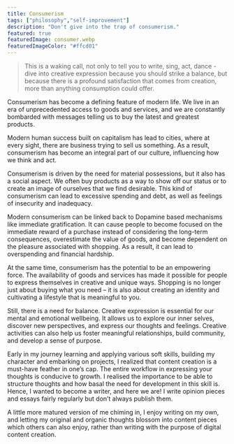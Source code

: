 ```yaml
---
title: Consumerism
tags: ["philosophy","self-improvement"]
description: "Don't give into the trap of consumerism."
featured: true
featuredImage: consumer.webp
featuredImageColor: "#ffcd01"
---
```


> This is a waking call, not only to tell you to write, sing, act, dance - dive into creative expression because you should strike a balance, but because there is a profound satisfaction that comes from creation, more than anything consumption could offer.

Consumerism has become a defining feature of modern life. We live in an era of unprecedented access to goods and services, and we are constantly bombarded with messages telling us to buy the latest and greatest products.

Modern human success built on capitalism has lead to cities, where at every sight, there are business trying to sell us something. As a result, consumerism has become an integral part of our culture, influencing how we think and act.

Consumerism is driven by the need for material possessions, but it also has a social aspect. We often buy products as a way to show off our status or to create an image of ourselves that we find desirable. This kind of consumerism can lead to excessive spending and debt, as well as feelings of insecurity and inadequacy.

Modern consumerism can be linked back to Dopamine based mechanisms like immediate gratification. It can cause people to become focused on the immediate reward of a purchase instead of considering the long-term consequences, overestimate the value of goods, and become dependent on the pleasure associated with shopping. As a result, it can lead to overspending and financial hardship.

At the same time, consumerism has the potential to be an empowering force. The availability of goods and services has made it possible for people to express themselves in creative and unique ways. Shopping is no longer just about buying what you need – it is also about creating an identity and cultivating a lifestyle that is meaningful to you.

Still, there is a need for balance. Creative expression is essential for our mental and emotional wellbeing. It allows us to explore our inner selves, discover new perspectives, and express our thoughts and feelings. Creative activities can also help us foster meaningful relationships, build community, and develop a sense of purpose.

Early in my journey learning and applying various soft skills, building my character and embarking on projects, I realized that content creation is a must-have feather in one’s cap. The entire workflow in expressing your thoughts is conducive to growth. I realised the importance to be able to structure thoughts and how basal the need for development in this skill is. Hence, I wanted to become a writer, and here we are! I write opinion pieces and essays fairly regularly but don’t always publish them.

A little more matured version of me chiming in, I enjoy writing on my own, and letting my original and organic thoughts blossom into content pieces which others can also enjoy, rather than writing with the purpose of digital content creation.

